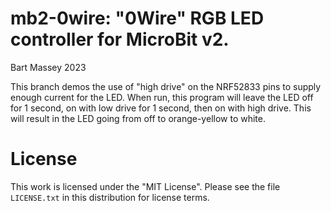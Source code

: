 # mb2-0wire: "0Wire" RGB LED controller for MicroBit v2.
Bart Massey 2023

This branch demos the use of "high drive" on the NRF52833
pins to supply enough current for the LED. When run, this
program will leave the LED off for 1 second, on with low
drive for 1 second, then on with high drive. This will
result in the LED going from off to orange-yellow to white.

# License

This work is licensed under the "MIT License". Please see the file
`LICENSE.txt` in this distribution for license terms.
